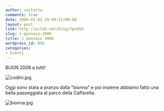 ```yaml
---
author: carlotta
comments: true
date: 2008-01-01 20:09:21+00:00
layout: post
link: http://pilde.net/blog/?p=656
slug: 1-gennaio-2008
title: 1 Gennaio 2008
wordpress_id: 656
categories:
- Eventi
---
```


BUON 2008 a tutti!

![codini.jpg](http://pilde.net/blog/wp-content/uploads/2008/01/codini.jpg)




Oggi sono stata a pranzo dalla "bionna" e poi insieme abbiamo fatto una bella passeggiata al parco della Caffarella.

![bionna.jpg](http://pilde.net/blog/wp-content/uploads/2008/01/bionna.jpg)









